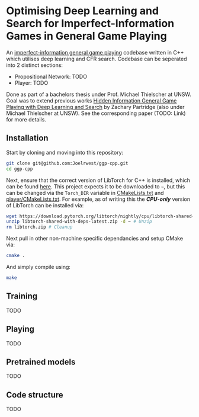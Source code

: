 # Optimising Deep Learning and Search for Imperfect-Information Games in General Game Playing

An [imperfect-information general game playing](https://en.wikipedia.org/wiki/General_game_playing) codebase written in C++ which utilises deep learning and CFR search.
Codebase can be seperated into 2 distinct sections:
- Propositional Network: TODO
- Player: TODO

Done as part of a bachelors thesis under Prof. Michael Thielscher at UNSW.
Goal was to extend previous works [Hidden Information General Game
Playing with Deep Learning and Search](https://cgi.cse.unsw.edu.au/~mit/Papers/PRICAI22.pdf) by Zachary Partridge (also under Michael Thielscher at UNSW).
See the corresponding paper (TODO: Link) for more details.

## Installation

Start by cloning and moving into this repository:

```bash
git clone git@github.com:Joelrwest/ggp-cpp.git
cd ggp-cpp
```

Next, ensure that the correct version of LibTorch for C++ is installed, which can be found [here](https://pytorch.org/get-started/locally/).
This project expects it to be downloaded to `~`, but this can be changed via the `Torch_DIR` variable in [CMakeLists.txt](CMakeLists.txt) and [player/CMakeLists.txt](player/CMakeLists.txt).
For example, as of writing this the ***CPU-only*** version of LibTorch can be installed via:

```bash
wget https://download.pytorch.org/libtorch/nightly/cpu/libtorch-shared-with-deps-latest.zip # Download
unzip libtorch-shared-with-deps-latest.zip -d ~ # Unzip
rm libtorch.zip # Cleanup
```

Next pull in other non-machine specific dependancies and setup CMake via:

```bash
cmake .
```

And simply compile using:

```bash
make
```

## Training

TODO

## Playing

TODO

## Pretrained models

TODO

## Code structure

TODO
